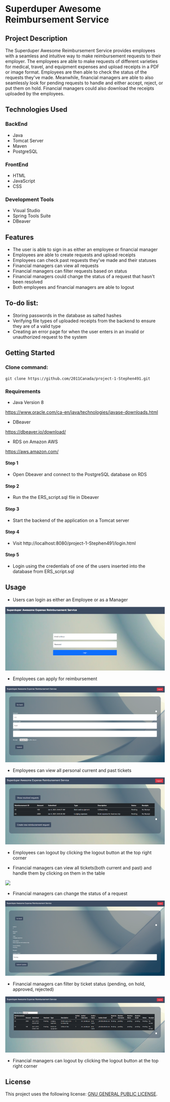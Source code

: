 # Superduper Awesome Reimbursement Service

## Project Description

The Superduper Awesome Reimbursement Service provides employees with a seamless and intuitive 
way to make reimbursement requests to their employer. The employees are able to make requests of
different varieties for medical, travel, and equipment expenses and upload receipts in a PDF or image format.
Employees are then able to check the status of the requests they've made. Meanwhile, financial managers are able to
also seamlessly look for pending requests to handle and either accept, reject, or put them on hold. Financial managers
could also download the receipts uploaded by the employees. 

## Technologies Used

### BackEnd

* Java
* Tomcat Server
* Maven
* PostgreSQL

### FrontEnd

* HTML
* JavaScript
* CSS

### Development Tools

* Visual Studio
* Spring Tools Suite
* DBeaver

## Features

* The user is able to sign in as either an employee or financial manager
* Employees are able to create requests and upload receipts
* Employees can check past requests they've made and their statuses
* Financial managers can view all requests 
* Financial managers can filter requests based on status
* Financial managers could change the status of a request that hasn't been resolved 
* Both employees and financial managers are able to logout

## To-do list:

* Storing passwords in the database as salted hashes
* Verifying file types of uploaded receipts from the backend to ensure they are of a valid type
* Creating an error page for when the user enters in an invalid or unauthorized request to the system 

## Getting Started

### Clone command:
```
git clone https://github.com/2011Canada/project-1-Stephen491.git
```

### Requirements

* Java Version 8

[<https://www.oracle.com/ca-en/java/technologies/javase-downloads.html>](https://www.oracle.com/ca-en/java/technologies/javase-downloads.html)

* DBeaver

[<https://dbeaver.io/download/>](https://dbeaver.io/download/)

* RDS on Amazon AWS 

[<https://aws.amazon.com/>](https://aws.amazon.com/)

#### Step 1
* Open Dbeaver and connect to the PostgreSQL database on RDS 

#### Step 2
* Run the the ERS_script.sql file in Dbeaver

#### Step 3
* Start the backend of the application on a Tomcat server 

#### Step 4
* Visit http://localhost:8080/project-1-Stephen491/login.html

#### Step 5
* Login using the credentials of one of the users inserted into the database from ERS_script.sql

## Usage 

* Users can login as either an Employee or as a Manager

![](loginpage.png)


* Employees can apply for reimbursement

![](employeepage3.png)

* Employees can view all personal current and past tickets

![](employeepage1.png)

* Employees can logout by clicking the logout button at the top right corner

* Financial managers can view all tickets(both current and past) and handle them by clicking on them in the table

![](financialmanagerepage1.png)

* Financial managers can change the status of a request

![](financialmanagerpage2.png)

* Financial managers can filter by ticket status (pending, on hold, approved, rejected)

![](financialmanagerpage3.png)

* Financial managers can logout by clicking the logout button at the top right corner

## License

This project uses the following license: [GNU GENERAL PUBLIC LICENSE](<https://www.gnu.org/licenses/gpl-3.0.en.html>).
